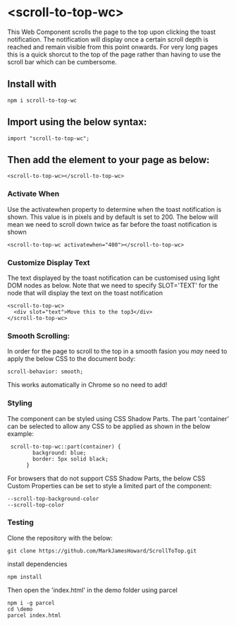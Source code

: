 # \<scroll-to-top-wc\>

This Web Component scrolls the page to the top upon clicking the toast notification. The notification will display once a certain scroll depth is reached and remain visible from this point onwards. For very long pages this is a quick shorcut to the top of the page rather than having to use the scroll bar which can be cumbersome.

## Install with

```
npm i scroll-to-top-wc
```

## Import using the below syntax:

```
import "scroll-to-top-wc";
```

## Then add the element to your page as below:

```
<scroll-to-top-wc></scroll-to-top-wc>
```

### Activate When

Use the activatewhen property to determine when the toast notification is shown. This value is in pixels and by default is set to 200. The below will mean we need to scroll down twice as far before the toast notification is shown

```
<scroll-to-top-wc activatewhen="400"></scroll-to-top-wc>
```

### Customize Display Text

The text displayed by the toast notification can be customised using light DOM nodes as below. Note that we need to specify SLOT='TEXT' for the node that will display the text on the toast notification

```
<scroll-to-top-wc>
  <div slot="text">Move this to the top3</div>
</scroll-to-top-wc>
```

### Smooth Scrolling:

In order for the page to scroll to the top in a smooth fasion you *may* need to apply the below CSS to the document body:

```
scroll-behavior: smooth;
```

This works automatically in Chrome so no need to add!

### Styling

The component can be styled using CSS Shadow Parts. The part 'container' can be selected to allow any CSS to be applied as shown in the below example:

```
 scroll-to-top-wc::part(container) {
        background: blue;
        border: 5px solid black;
      }
```

For browsers that do not support CSS Shadow Parts, the below CSS Custom Properties can be set to style a limited part of the component:

```
--scroll-top-background-color
--scroll-top-color
```

### Testing

Clone the repository with the below:

```
git clone https://github.com/MarkJamesHoward/ScrollToTop.git
```

install dependencies

```
npm install
```

Then open the 'index.html' in the demo folder using parcel

```
npm i -g parcel
cd \demo
parcel index.html
```

